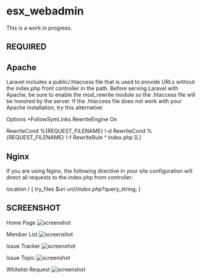 # esx_webadmin

This is a work in progress.

## REQUIRED

## Apache
Laravel includes a public/.htaccess file that is used to provide URLs without the index.php front controller in the path. 
Before serving Laravel with Apache, be sure to enable the mod_rewrite module so the .htaccess file will be honored by the server.
If the .htaccess file does not work with your Apache installation, try this alternative:

Options +FollowSymLinks
RewriteEngine On

RewriteCond %{REQUEST_FILENAME} !-d
RewriteCond %{REQUEST_FILENAME} !-f
RewriteRule ^ index.php [L]

## Nginx
If you are using Nginx, the following directive in your site configuration will direct all requests to the  index.php front controller:

location / {
    try_files $uri $uri/ /index.php?$query_string;
}

## SCREENSHOT
Home Page
![screenshot](http://cdn.icestorm-servers.com/files/WebESX-AdminPanel/Home.png)

Member List
![screenshot](http://cdn.icestorm-servers.com/files/WebESX-AdminPanel/Member-list.png)

Issue Tracker
![screenshot](http://cdn.icestorm-servers.com/files/WebESX-AdminPanel/Issue-Tracker.png)

Issue Topic
![screenshot](http://cdn.icestorm-servers.com/files/WebESX-AdminPanel/issue-topic.png)

Whitelist Request
![screenshot](http://cdn.icestorm-servers.com/files/WebESX-AdminPanel/whitelist-request.png)
